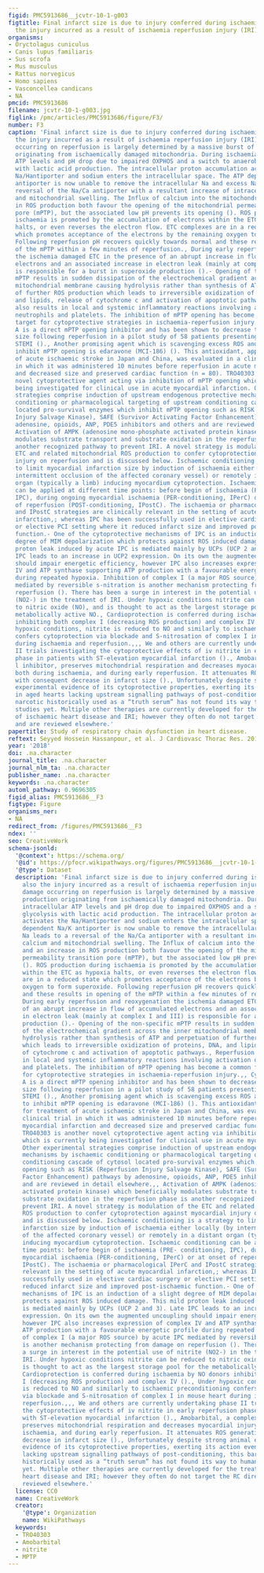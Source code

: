 ```yaml
---
figid: PMC5913686__jcvtr-10-1-g003
figtitle: Final infarct size is due to injury conferred during ischaemia and also
  the injury incurred as a result of ischaemia reperfusion injury (IRI)
organisms:
- Oryctolagus cuniculus
- Canis lupus familiaris
- Sus scrofa
- Mus musculus
- Rattus norvegicus
- Homo sapiens
- Vasconcellea candicans
- NA
pmcid: PMC5913686
filename: jcvtr-10-1-g003.jpg
figlink: /pmc/articles/PMC5913686/figure/F3/
number: F3
caption: 'Final infarct size is due to injury conferred during ischaemia and also
  the injury incurred as a result of ischaemia reperfusion injury (IRI). The damage
  occurring on reperfusion is largely determined by a massive burst of ROS production
  originating from ischaemically damaged mitochondria. During ischaemia intracellular
  ATP levels and pH drop due to impaired OXPHOS and a switch to anaerobic glycolysis
  with lactic acid production. The intracellular proton accumulation activates the
  Na/Hantiporter and sodium enters the intracellular space. The ATP dependent Na/K
  antiporter is now unable to remove the intracellular Na and excess Na leads to a
  reversal of the Na/Ca antiporter with a resultant increase of intracellular calcium
  and mitochondrial swelling. The Influx of calcium into the mitochondria and an increase
  in ROS production both favour the opening of the mitochondrial permeability transition
  pore (mPTP), but the associated low pH prevents its opening (). ROS production during
  ischaemia is promoted by the accumulation of electrons within the ETC as hypoxia
  halts, or even reverses the electron flow. ETC complexes are in a reduced state
  which promotes acceptance of the electrons by the remaining oxygen to form superoxide.
  Following reperfusion pH recovers quickly towards normal and these results in opening
  of the mPTP within a few minutes of reperfusion., During early reperfusion and reoxygenation
  the ischemia damaged ETC in the presence of an abrupt increase in flow of accumulated
  electrons and an associated increase in electron leak (mainly at complex I and III)
  is responsible for a burst in superoxide production ().- Opening of the non-specific
  mPTP results in sudden dissipation of the electrochemical gradient across the inner
  mitochondrial membrane causing hydrolysis rather than synthesis of ATP and perpetuation
  of further ROS production which leads to irreversible oxidization of proteins, DNA,
  and lipids, release of cytochrome c and activation of apoptotic pathways., Reperfusion
  also results in local and systemic inflammatory reactions involving activation of
  neutrophils and platelets. The inhibition of mPTP opening has become a common final
  target for cytoprotective strategies in ischaemia-reperfusion injury.,, Cyclosporine
  A is a direct mPTP opening inhibitor and has been shown to decrease the infarct
  size following reperfusion in a pilot study of 58 patients presenting with acute
  STEMI ()., Another promising agent which is scavenging excess ROS and appears to
  inhibit mPTP opening is edaravone (MCI-186) (). This antioxidant, approved for treatment
  of acute ischaemic stroke in Japan and China, was evaluated in a clinical trial
  in which it was administered 10 minutes before reperfusion in acute myocardial infarction
  and decreased size and preserved cardiac function (n = 80). TRO40303 is another
  novel cytoprotective agent acting via inhibition of mPTP opening which is currently
  being investigated for clinical use in acute myocardial infarction. Other experimental
  strategies comprise induction of upstream endogenous protective mechanisms by ischaemic
  conditioning or pharmacological targeting of upstream conditioning cascade of cytosol
  located pro-survival enzymes which inhibit mPTP opening such as RISK (Reperfusion
  Injury Salvage Kinase), SAFE (Survivor Activating Factor Enhancement) pathways by
  adenosine, opioids, ANP, PDE5 inhibitors and others and are reviewed in detail elsewhere.,,
  Activation of AMPK (adenosine mono-phosphate activated protein kinase) which beneficially
  modulates substrate transport and substrate oxidation in the reperfusion phase is
  another recognized pathway to prevent IRI. A novel strategy is modulation of the
  ETC and related mitochondrial ROS production to confer cytoprotection against myocardial
  injury on reperfusion and is discussed below. Ischaemic conditioning is a strategy
  to limit myocardial infarction size by induction of ischaemia either locally (by
  intermittent occlusion of the affected coronary vessel) or remotely in a distant
  organ (typically a limb) inducing myocardium cytoprotection. Ischaemic conditioning
  can be applied at different time points: before begin of ischaemia (PRE- conditioning,
  IPC), during ongoing myocardial ischaemia (PER-conditioning, IPerC) or at onset
  of reperfusion (POST-conditioning, IPostC). The ischaemia or pharmacological IPerC
  and IPostC strategies are clinically relevant in the setting of acute myocardial
  infarction,; whereas IPC has been successfully used in elective cardiac surgery
  or elective PCI setting where it reduced infarct size and improved post-ischaemic
  function.- One of the cytoprotective mechanisms of IPC is an induction of a slight
  degree of MIM depolarization which protects against ROS induced damage. This mild
  proton leak induced by acute IPC is mediated mainly by UCPs (UCP 2 and 3). Late
  IPC leads to an increase in UCP2 expression. On its own the augmented uncoupling
  should impair energetic efficiency, however IPC also increases expression of complex
  IV and ATP synthase supporting ATP production with a favourable energetic profile
  during repeated hypoxia. Inhibition of complex I (a major ROS source) by acute IPC
  mediated by reversible s-nitration is another mechanism protecting from damage on
  reperfusion (). There has been a surge in interest in the potential use of nitrite
  (NO2-) in the treatment of IRI. Under hypoxic conditions nitrite can be reduced
  to nitric oxide (NO), and is thought to act as the largest storage pool for the
  metabolically active NO., Cardioprotection is conferred during ischaemia by NO donors
  inhibiting both complex I (decreasing ROS production) and complex IV ()., Under
  hypoxic conditions, nitrite is reduced to NO and similarly to ischaemic preconditioning
  confers cytoprotection via blockade and S-nitrosation of complex I in mouse heart
  during ischaemia and reperfusion.,,, We and others are currently undertaking phase
  II trials investigating the cytoprotective effects of iv nitrite in early reperfusion
  phase in patients with ST-elevation myocardial infarction ()., Amobarbital, a complex
  l inhibitor, preserves mitochondrial respiration and decreases myocardial injury
  both during ischaemia, and during early reperfusion. It attenuates ROS generation
  with consequent decrease in infarct size ()., Unfortunately despite strong animal
  experimental evidence of its cytoprotective properties, exerting its action even
  in aged hearts lacking upstream signalling pathways of post-conditioning, this barbiturate
  narcotic historically used as a “truth serum” has not found its way to human IRI
  studies yet. Multiple other therapies are currently developed for the treatment
  of ischaemic heart disease and IRI; however they often do not target the RC directly
  and are reviewed elsewhere.'
papertitle: Study of respiratory chain dysfunction in heart disease.
reftext: Seyyed Hossein Hassanpour, et al. J Cardiovasc Thorac Res. 2018;10(1):1-13.
year: '2018'
doi: .na.character
journal_title: .na.character
journal_nlm_ta: .na.character
publisher_name: .na.character
keywords: .na.character
automl_pathway: 0.9696305
figid_alias: PMC5913686__F3
figtype: Figure
organisms_ner:
- NA
redirect_from: /figures/PMC5913686__F3
ndex: ''
seo: CreativeWork
schema-jsonld:
  '@context': https://schema.org/
  '@id': https://pfocr.wikipathways.org/figures/PMC5913686__jcvtr-10-1-g003.html
  '@type': Dataset
  description: 'Final infarct size is due to injury conferred during ischaemia and
    also the injury incurred as a result of ischaemia reperfusion injury (IRI). The
    damage occurring on reperfusion is largely determined by a massive burst of ROS
    production originating from ischaemically damaged mitochondria. During ischaemia
    intracellular ATP levels and pH drop due to impaired OXPHOS and a switch to anaerobic
    glycolysis with lactic acid production. The intracellular proton accumulation
    activates the Na/Hantiporter and sodium enters the intracellular space. The ATP
    dependent Na/K antiporter is now unable to remove the intracellular Na and excess
    Na leads to a reversal of the Na/Ca antiporter with a resultant increase of intracellular
    calcium and mitochondrial swelling. The Influx of calcium into the mitochondria
    and an increase in ROS production both favour the opening of the mitochondrial
    permeability transition pore (mPTP), but the associated low pH prevents its opening
    (). ROS production during ischaemia is promoted by the accumulation of electrons
    within the ETC as hypoxia halts, or even reverses the electron flow. ETC complexes
    are in a reduced state which promotes acceptance of the electrons by the remaining
    oxygen to form superoxide. Following reperfusion pH recovers quickly towards normal
    and these results in opening of the mPTP within a few minutes of reperfusion.,
    During early reperfusion and reoxygenation the ischemia damaged ETC in the presence
    of an abrupt increase in flow of accumulated electrons and an associated increase
    in electron leak (mainly at complex I and III) is responsible for a burst in superoxide
    production ().- Opening of the non-specific mPTP results in sudden dissipation
    of the electrochemical gradient across the inner mitochondrial membrane causing
    hydrolysis rather than synthesis of ATP and perpetuation of further ROS production
    which leads to irreversible oxidization of proteins, DNA, and lipids, release
    of cytochrome c and activation of apoptotic pathways., Reperfusion also results
    in local and systemic inflammatory reactions involving activation of neutrophils
    and platelets. The inhibition of mPTP opening has become a common final target
    for cytoprotective strategies in ischaemia-reperfusion injury.,, Cyclosporine
    A is a direct mPTP opening inhibitor and has been shown to decrease the infarct
    size following reperfusion in a pilot study of 58 patients presenting with acute
    STEMI ()., Another promising agent which is scavenging excess ROS and appears
    to inhibit mPTP opening is edaravone (MCI-186) (). This antioxidant, approved
    for treatment of acute ischaemic stroke in Japan and China, was evaluated in a
    clinical trial in which it was administered 10 minutes before reperfusion in acute
    myocardial infarction and decreased size and preserved cardiac function (n = 80).
    TRO40303 is another novel cytoprotective agent acting via inhibition of mPTP opening
    which is currently being investigated for clinical use in acute myocardial infarction.
    Other experimental strategies comprise induction of upstream endogenous protective
    mechanisms by ischaemic conditioning or pharmacological targeting of upstream
    conditioning cascade of cytosol located pro-survival enzymes which inhibit mPTP
    opening such as RISK (Reperfusion Injury Salvage Kinase), SAFE (Survivor Activating
    Factor Enhancement) pathways by adenosine, opioids, ANP, PDE5 inhibitors and others
    and are reviewed in detail elsewhere.,, Activation of AMPK (adenosine mono-phosphate
    activated protein kinase) which beneficially modulates substrate transport and
    substrate oxidation in the reperfusion phase is another recognized pathway to
    prevent IRI. A novel strategy is modulation of the ETC and related mitochondrial
    ROS production to confer cytoprotection against myocardial injury on reperfusion
    and is discussed below. Ischaemic conditioning is a strategy to limit myocardial
    infarction size by induction of ischaemia either locally (by intermittent occlusion
    of the affected coronary vessel) or remotely in a distant organ (typically a limb)
    inducing myocardium cytoprotection. Ischaemic conditioning can be applied at different
    time points: before begin of ischaemia (PRE- conditioning, IPC), during ongoing
    myocardial ischaemia (PER-conditioning, IPerC) or at onset of reperfusion (POST-conditioning,
    IPostC). The ischaemia or pharmacological IPerC and IPostC strategies are clinically
    relevant in the setting of acute myocardial infarction,; whereas IPC has been
    successfully used in elective cardiac surgery or elective PCI setting where it
    reduced infarct size and improved post-ischaemic function.- One of the cytoprotective
    mechanisms of IPC is an induction of a slight degree of MIM depolarization which
    protects against ROS induced damage. This mild proton leak induced by acute IPC
    is mediated mainly by UCPs (UCP 2 and 3). Late IPC leads to an increase in UCP2
    expression. On its own the augmented uncoupling should impair energetic efficiency,
    however IPC also increases expression of complex IV and ATP synthase supporting
    ATP production with a favourable energetic profile during repeated hypoxia. Inhibition
    of complex I (a major ROS source) by acute IPC mediated by reversible s-nitration
    is another mechanism protecting from damage on reperfusion (). There has been
    a surge in interest in the potential use of nitrite (NO2-) in the treatment of
    IRI. Under hypoxic conditions nitrite can be reduced to nitric oxide (NO), and
    is thought to act as the largest storage pool for the metabolically active NO.,
    Cardioprotection is conferred during ischaemia by NO donors inhibiting both complex
    I (decreasing ROS production) and complex IV ()., Under hypoxic conditions, nitrite
    is reduced to NO and similarly to ischaemic preconditioning confers cytoprotection
    via blockade and S-nitrosation of complex I in mouse heart during ischaemia and
    reperfusion.,,, We and others are currently undertaking phase II trials investigating
    the cytoprotective effects of iv nitrite in early reperfusion phase in patients
    with ST-elevation myocardial infarction ()., Amobarbital, a complex l inhibitor,
    preserves mitochondrial respiration and decreases myocardial injury both during
    ischaemia, and during early reperfusion. It attenuates ROS generation with consequent
    decrease in infarct size ()., Unfortunately despite strong animal experimental
    evidence of its cytoprotective properties, exerting its action even in aged hearts
    lacking upstream signalling pathways of post-conditioning, this barbiturate narcotic
    historically used as a “truth serum” has not found its way to human IRI studies
    yet. Multiple other therapies are currently developed for the treatment of ischaemic
    heart disease and IRI; however they often do not target the RC directly and are
    reviewed elsewhere.'
  license: CC0
  name: CreativeWork
  creator:
    '@type': Organization
    name: WikiPathways
  keywords:
  - TRO40303
  - Amobarbital
  - nitrite
  - MPTP
---
```

